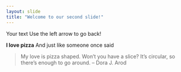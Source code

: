 ```yaml
---
layout: slide
title: "Welcome to our second slide!"
---
```

Your text
Use the left arrow to go back!

**I love pizza**
And just like someone once said 
>My love is pizza shaped. Won’t you have a slice? It’s circular, so there’s enough to go around. – Dora J. Arod
